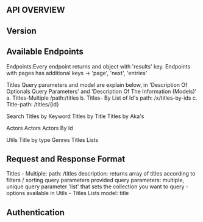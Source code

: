 ## API OVERVIEW
## Version

 ## Available Endpoints
Endpoints:Every endpoint returns and object with 'results' key. Endpoints with pages has additional keys -> 'page', 'next', 'entries'

Titles
Query parameters and model are explain below, in 'Description Of Optionals Query Parameters' and 'Description Of The Information (Models)'
a. Titles-Multiple /path:/titles
b. Titles- By List of Id's path: /x/titles-by-ids
c. Title-path: /titles/{id}

Search
Titles by Keyword
Titles by Title
Titles by Aka's

Actors
Actors
Actors By Id

Utils
Title by type
Genres
Titles Lists

## Request and Response Format 
Titles - Multiple:
path: /titles
description: returns array of titles according to filters / sorting query parameters provided
query parameters: multiple, unique query parameter 'list' that sets the collection you want to query - options available in Utils - Titles Lists
model: title

## Authentication 

